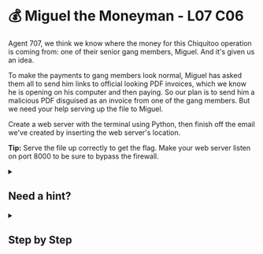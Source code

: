 # 💰 Miguel the Moneyman - L07 C06

Agent 707, we think we know where the money for this Chiquitoo operation is coming from: one of their senior gang members, Miguel. And it's given us an idea.

To make the payments to gang members look normal, Miguel has asked them all to send him links to official looking PDF invoices, which we know he is opening on his computer and then paying. So our plan is to send him a malicious PDF disguised as an invoice from one of the gang members. But we need your help serving up the file to Miguel.

Create a web server with the terminal using Python, then finish off the email we've created by inserting the web server's location.

**Tip:** Serve the file up correctly to get the flag. Make your web server listen on port 8000 to be sure to bypass the firewall.

<details><summary>

## Need a hint?</summary>

```txt
💡 Hint: You need to find out the command to set up a web server with Python from the command line.
   When you do it correctly you'll get an IP address to add to the email.
```

</details>

<details><summary>

## Step by Step</summary>

- Type `python -m http.server 8000`
![setting up the web server](/assets/miguelthemoneyman1.png)
- Copy the highlighted text `http://10.10.127.202:8000`
![submitting the email](/assets/miguelthemoneyman2.png)
- Navigate to "Email" on the left of the screen
- Paste into textbox and press submit

</details>
